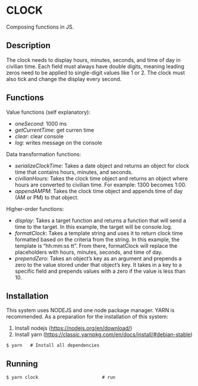 # CLOCK

Composing functions in JS.

## Description

The clock needs to display hours, minutes, seconds, and time of day in civilian time. Each field must always have double digits, meaning leading zeros need to be applied to single-digit values like 1 or 2. The clock must also tick and change the display every second.

## Functions

Value functions (self explanatory):

- _oneSecond_: 1000 ms
- _getCurrentTime_: get curren time
- _clear_: clear console
- _log_: writes message on the console

Data transformation functions:

- _serializeClockTime_: Takes a date object and returns an object for clock time that contains hours, minutes, and seconds.
- _civilianHours_: Takes the clock time object and returns an object where hours are converted to civilian time. For example: 1300 becomes 1:00.
- _appendAMPM_: Takes the clock time object and appends time of day (AM or PM) to that object.

Higher-order functions:

- _display_: Takes a target function and returns a function that will send a time to the target. In this example, the target will be console.log.
- _formatClock_: Takes a template string and uses it to return clock time formatted based on the criteria from the string. In this example, the template is “hh:mm:ss tt”. From there, formatClock will replace the placeholders with hours, minutes, seconds, and time of day.
- _prependZero_: Takes an object’s key as an argument and prepends a zero to the value stored under that object’s key. It takes in a key to a specific field and prepends values with a zero if the value is less than 10.

## Installation

This system uses NODEJS and one node package manager. YARN is recommended.
As a preparation for the installation of this system:

1. Install nodejs (https://nodejs.org/en/download/)
2. Install yarn (https://classic.yarnpkg.com/en/docs/install/#debian-stable)

```
$ yarn   # Install all dependencies
```

## Running

```
$ yarn clock                        # run
```
